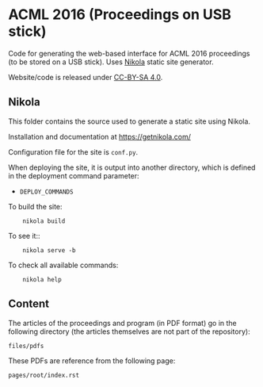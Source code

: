 # ACML 2016 (Proceedings on USB stick)

Code for generating the web-based interface for ACML 2016 proceedings
(to be stored on a USB stick).
Uses [Nikola](https://getnikola.com/) static site generator.

Website/code is released under [CC-BY-SA 4.0](http://creativecommons.org/licenses/by-sa/4.0/).


## Nikola

This folder contains the source used to generate a static site using Nikola.

Installation and documentation at https://getnikola.com/

Configuration file for the site is `conf.py`.

When deploying the site, it is output into another directory, which is
defined in the deployment command parameter:

* `DEPLOY_COMMANDS`

To build the site:
```
    nikola build
```

To see it::
```
    nikola serve -b
```

To check all available commands:
```
    nikola help
```

## Content

The articles of the proceedings and program (in PDF format) go in the 
following directory (the articles themselves are not part of the repository):
```
files/pdfs
```

These PDFs are reference from the following page:
```
pages/root/index.rst
```

